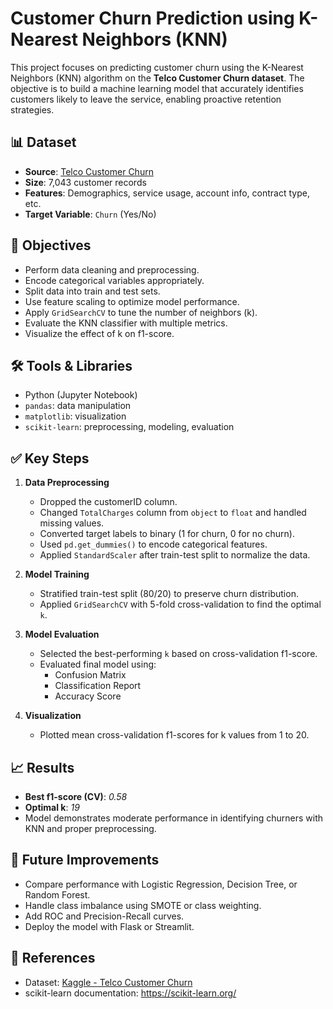 # Customer Churn Prediction using K-Nearest Neighbors (KNN)

This project focuses on predicting customer churn using the K-Nearest Neighbors (KNN) algorithm on the **Telco Customer Churn dataset**. The objective is to build a machine learning model that accurately identifies customers likely to leave the service, enabling proactive retention strategies.

## 📊 Dataset

- **Source**: [Telco Customer Churn](https://www.kaggle.com/datasets/blastchar/telco-customer-churn)
- **Size**: 7,043 customer records
- **Features**: Demographics, service usage, account info, contract type, etc.
- **Target Variable**: `Churn` (Yes/No)

## 🧠 Objectives

- Perform data cleaning and preprocessing.
- Encode categorical variables appropriately.
- Split data into train and test sets.
- Use feature scaling to optimize model performance.
- Apply `GridSearchCV` to tune the number of neighbors (k).
- Evaluate the KNN classifier with multiple metrics.
- Visualize the effect of k on f1-score.

## 🛠 Tools & Libraries

- Python (Jupyter Notebook)
- `pandas`: data manipulation
- `matplotlib`: visualization
- `scikit-learn`: preprocessing, modeling, evaluation

## ✅ Key Steps

1. **Data Preprocessing**
   - Dropped the customerID column.
   - Changed `TotalCharges` column from `object` to `float` and handled missing values.
   - Converted target labels to binary (1 for churn, 0 for no churn).
   - Used `pd.get_dummies()` to encode categorical features.
   - Applied `StandardScaler` after train-test split to normalize the data.

2. **Model Training**
   - Stratified train-test split (80/20) to preserve churn distribution.
   - Applied `GridSearchCV` with 5-fold cross-validation to find the optimal `k`.

3. **Model Evaluation**
   - Selected the best-performing `k` based on cross-validation f1-score.
   - Evaluated final model using:
     - Confusion Matrix
     - Classification Report
     - Accuracy Score

4. **Visualization**
   - Plotted mean cross-validation f1-scores for k values from 1 to 20.

## 📈 Results

- **Best f1-score (CV)**: *0.58*
- **Optimal k**: *19*
- Model demonstrates moderate performance in identifying churners with KNN and proper preprocessing.

## 🚀 Future Improvements

- Compare performance with Logistic Regression, Decision Tree, or Random Forest.
- Handle class imbalance using SMOTE or class weighting.
- Add ROC and Precision-Recall curves.
- Deploy the model with Flask or Streamlit.

## 🔗 References

- Dataset: [Kaggle - Telco Customer Churn](https://www.kaggle.com/datasets/blastchar/telco-customer-churn)
- scikit-learn documentation: https://scikit-learn.org/



